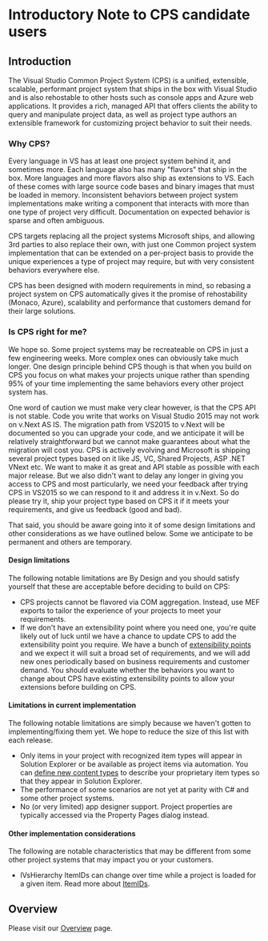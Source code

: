 Introductory Note to CPS candidate users
========================================

Introduction
------------

The Visual Studio Common Project System (CPS) is a unified, extensible,
scalable, performant project system that ships in the box with Visual
Studio and is also rehostable to other hosts such as console apps and
Azure web applications. It provides a rich, managed API that offers clients
the ability to query and manipulate project data, as well as project type
authors an extensible framework for customizing project behavior to suit
their needs.


### Why CPS?

Every language in VS has at least one project system behind it, and sometimes
more. Each language also has many "flavors" that ship in the box. More
languages and more flavors also ship as extensions to VS. Each of these
comes with large source code bases and binary images that must be loaded
in memory. Inconsistent behaviors between project system implementations
make writing a component that interacts with more than one type of project
very difficult. Documentation on expected behavior is sparse and often
ambiguous.

CPS targets replacing all the project systems Microsoft ships, and allowing
3rd parties to also replace their own, with just one Common project system
implementation that can be extended on a per-project basis to provide the
unique experiences a type of project may require, but with very consistent
behaviors everywhere else.

CPS has been designed with modern requirements in mind, so rebasing a
project system on CPS automatically gives it the promise of rehostability
(Monaco, Azure), scalability and performance that customers demand for
their large solutions.


### Is CPS right for me?

We hope so. Some project systems may be recreateable on CPS in just a few
engineering weeks. More complex ones can obviously take much longer. One
design principle behind CPS though is that when you build on CPS you focus
on what makes your projects unique rather than spending 95% of your time
implementing the same behaviors every other project system has.


One word of caution we must make very clear however, is that the CPS
API is not stable. Code you write that works on Visual Studio 2015 may
not work on v.Next AS IS. The migration path from VS2015 to v.Next will
be documented so you can upgrade your code, and we anticipate it will
be relatively straightforward but we cannot make guarantees about what
the migration will cost you.  CPS is actively evolving and Microsoft is
shipping several project types based on it like JS, VC, Shared Projects,
ASP .NET VNext etc. We want to make it as great and API stable as possible
with each major release. But we also didn't want to delay any longer in
giving you access to CPS and most particularly, we need your feedback after
trying CPS in VS2015 so we can respond to it and address it in v.Next. So
do please try it, ship your project type based on CPS it if it meets your
requirements, and give us feedback (good and bad).


That said, you should be aware going into it of some design limitations
and other considerations as we have outlined below. Some we anticipate to
be permanent and others are temporary. 


#### Design limitations

The following notable limitations are By Design and you should satisfy
yourself that these are acceptable before deciding to build on CPS:

- CPS projects cannot be flavored via COM aggregation. Instead, use MEF exports to tailor the experience of your projects to meet your requirements.
- If we don't have an extensibility point where you need one, you're quite likely out of luck until we have a chance to update CPS to add the extensibility point you require. We have a bunch of [extensibility points](Extensibility_points.md) and we expect it will suit a broad set of requirements, and we will add new ones periodically based on business requirements and customer demand. You should evaluate whether the behaviors you want to change about CPS have existing extensibility points to allow your extensions before building on CPS.

#### Limitations in current implementation

The following notable limitations are simply because we haven't gotten
to implementing/fixing them yet. We hope to reduce the size of this list
with each release.

- Only items in your project with recognized item types will appear in Solution Explorer or be available as project items via automation. You can [define new content types](Custom_item_types.md) to describe your proprietary item types so that they appear in Solution Explorer.
- The performance of some scenarios are not yet at parity with C# and some other project systems.
- No (or very limited) app designer support. Project properties are typically accessed via the Property Pages dialog instead.

#### Other implementation considerations

The following are notable characteristics that may be different from some
other project systems that may impact you or your customers.

- IVsHierarchy ItemIDs can change over time while a project is loaded for a given item. Read more about [ItemIDs](ItemIDs.md).

Overview
--------

Please visit our [Overview](Overview.md) page.

